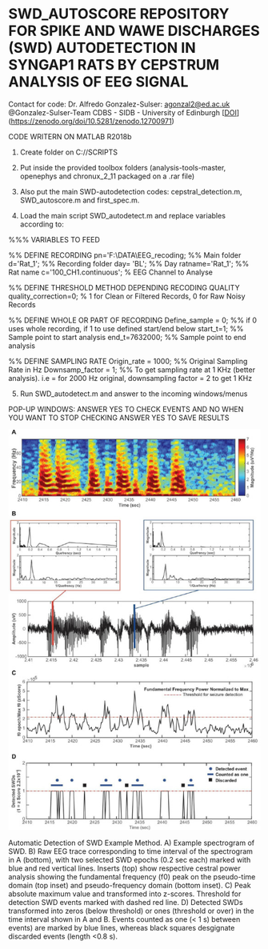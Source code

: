 # SWD_AUTOSCORE REPOSITORY FOR SPIKE AND WAWE DISCHARGES (SWD) AUTODETECTION IN SYNGAP1 RATS BY CEPSTRUM ANALYSIS OF EEG SIGNAL
 


Contact for code: Dr. Alfredo Gonzalez-Sulser: agonzal2@ed.ac.uk
@Gonzalez-Sulser-Team
CDBS - SIDB - University of Edinburgh 
[[DOI](https://zenodo.org/badge/254316014.svg)](https://zenodo.org/doi/10.5281/zenodo.12700971)

CODE WRITERN ON MATLAB R2018b

1. Create folder on C://SCRIPTS
2. Put inside the provided toolbox folders (analysis-tools-master, openephys and chronux_2_11 packaged on a .rar file)
3. Also put the main SWD-autodetection codes: cepstral_detection.m, SWD_autoscore.m and first_spec.m. 

4. Load the main script SWD_autodetect.m and replace variables according to:

%%% VARIABLES TO FEED

%% DEFINE RECORDING
pn='F:\DATA\EEG_recoding; %% Main folder
d='Rat_1'; %% Recording folder
day= 'BL'; %% Day
ratname='Rat_1'; %% Rat name
c='100_CH1.continuous'; % EEG Channel to Analyse 

%% DEFINE THRESHOLD METHOD DEPENDING RECODING QUALITY 
quality_correction=0; % 1 for Clean or Filtered Records, 0 for Raw Noisy Records

%% DEFINE WHOLE OR PART OF RECORDING
Define_sample = 0; %% if 0 uses whole recording, if 1 to use defined start/end below
start_t=1; %% Sample point to start analysis 
end_t=7632000; %% Sample point to end analysis

%% DEFINE SAMPLING RATE
Origin_rate = 1000; %% Original Sampling Rate in Hz
Downsamp_factor = 1; %% To get sampling rate at 1 KHz (better analysis). i.e = for 2000 Hz original, downsampling factor = 2 to get 1 KHz

5. Run SWD_autodetect.m and answer to the incoming windows/menus


POP-UP WINDOWS: ANSWER YES TO CHECK EVENTS AND NO WHEN YOU WANT TO STOP CHECKING
ANSWER YES TO SAVE RESULTS

![SWD Detection](https://github.com/Gonzalez-Sulser-Team/SWD-Automatic-Identification/blob/master/AutomaticSWDDetection.jpg?raw=true "SWD Detection")


Automatic Detection of SWD Example Method. A) Example spectrogram of SWD. B) Raw EEG trace corresponding to time interval of the spectrogram in A (bottom), with two selected SWD epochs (0.2 sec each) marked with blue and red vertical lines. Inserts (top) show respective cestral power analysis showing the fundamental frequency (f0) peak on the pseudo-time domain (top inset) and pseudo-frequency domain (bottom inset). C) Peak absolute maximum value and transformed into z-scores. Threshold for detection SWD events marked with dashed red line. D) Detected SWDs transformed into zeros (below threshold) or ones (threshold or over) in the time interval shown in A and B. Events counted as one (< 1 s) between events) are marked by blue lines, whereas black squares desgignate discarded events (length <0.8 s). 

